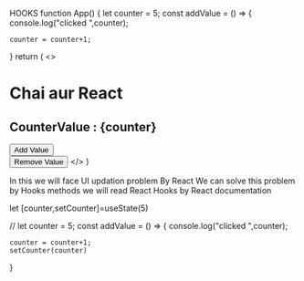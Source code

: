 HOOKS
function App() {
  let counter = 5;
  const addValue = () => {
    console.log("clicked ",counter);
    
    counter = counter+1;

  }
  return (
    <>
      <h1>Chai aur React</h1>
      <h2>CounterValue : {counter}</h2>
      <button onClick={addValue}>Add Value</button>
      <br />
      <button>Remove Value</button>
    </>
  )


In this we will face UI updation problem
By React We can solve this problem by Hooks methods
we will read React Hooks by React documentation


let [counter,setCounter]=useState(5)

  // let counter = 5;
  const addValue = () => {
    console.log("clicked ",counter);
    
    counter = counter+1;
    setCounter(counter)
  }